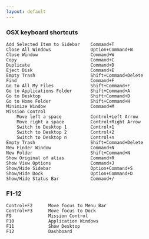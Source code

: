 ```yaml
---
layout: default
---
```

### OSX keyboard shortcuts
					

	Add Selected Item to Sidebar	Command+T
	Close All Windows				Option+Command+W
	Close Window					Command+W
	Copy							Command+C
	Duplicate						Command+D
	Eject Disk						Command+E
	Empty Trash						Shift+Command+Delete
	Find							Command+F
	Go to All My Files				Shift+Command+F
	Go to Applications Folder		Shift+Command+A
	Go to Desktop					Shift+Command+D
	Go to Home Folder				Shift+Command+H
	Minimize Window					Command+M
	Mission Control
		Move left a space			Control+Left Arrow
		Move right a space			Control+Right Arrow
		Switch to Desktop 1			Control+1
		Switch to Desktop 2			Control+2
		Switch to Desktop n			Control+n
	Empty Trash						Shift+Command+Delete
	New Finder Window				Command+N
	New Folder						Shift+Command+N
	Show Original of alias			Command+R
	Show View Options				Command+J
	Show/Hide Sidebar				Option+Command+S
	Show/Hide Dock					Option+Command+D
	Show/Hide Status Bar			Command+/

### F1-12
	Control+F2		Move focus to Menu Bar
	Control+F3		Move focus to Dock
	F9				Mission Control
	F10				Application Windows
	F11				Show Desktop
	F12				Dashboard
	
	
